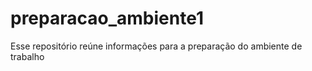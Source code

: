 # preparacao_ambiente1
Esse repositório reúne informações para a preparação do ambiente de trabalho
